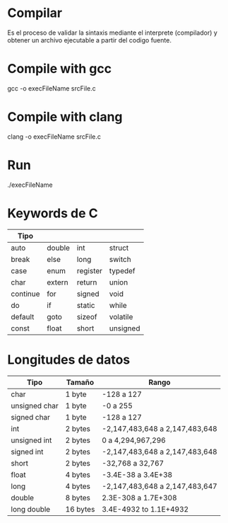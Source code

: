 # Compilar

Es el proceso de validar la sintaxis mediante el interprete (compilador)
y obtener un archivo ejecutable a partir del codigo fuente.

# Compile with gcc

gcc -o execFileName srcFile.c

# Compile with clang

clang -o execFileName srcFile.c

# Run

./execFileName

# Keywords de C

| Tipo     |        |          |          |
| -------- | ------ | -------- | -------- |
| auto     | double | int      | struct   |
| break    | else   | long     | switch   |
| case     | enum   | register | typedef  |
| char     | extern | return   | union    |
| continue | for    | signed   | void     |
| do       | if     | static   | while    |
| default  | goto   | sizeof   | volatile |
| const    | float  | short    | unsigned |

# Longitudes de datos

| Tipo          | Tamaño   | Rango                          |
| ------------- | -------- | ------------------------------ |
| char          | 1 byte   | -128 a 127                     |
| unsigned char | 1 byte   | -0 a 255                       |
| signed char   | 1 byte   | -128 a 127                     |
| int           | 2 bytes  | -2,147,483,648 a 2,147,483,648 |
| unsigned int  | 2 bytes  | 0 a 4,294,967,296              |
| signed int    | 2 bytes  | -2,147,483,648 a 2,147,483,648 |
| short         | 2 bytes  | -32,768 a 32,767               |
| float         | 4 bytes  | -3.4E-38 a 3.4E+38             |
| long          | 4 bytes  | -2,147,483,648 a 2,147,483,647 |
| double        | 8 bytes  | 2.3E-308 a 1.7E+308            |
| long double   | 16 bytes | 3.4E-4932 to 1.1E+4932         |
